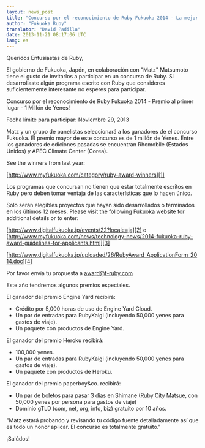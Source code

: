 ```yaml
---
layout: news_post
title: "Concurso por el reconocimiento de Ruby Fukuoka 2014 - La mejor propuesta será elegida por Matz"
author: "Fukuoka Ruby"
translator: "David Padilla"
date: 2013-11-21 08:17:06 UTC
lang: es
---
```


Queridos Entusiastas de Ruby,

El gobierno de Fukuoka, Japón, en colaboración con "Matz" Matsumoto tiene el
gusto de invitarlos a participar en un concurso de Ruby. Si desarrollaste
algún programa escrito con Ruby que consideres suficientemente interesante no
esperes para participar.

Concurso por el reconocimiento de Ruby Fukuoka 2014 - Premio al primer lugar - 1 Millón de Yenes!

Fecha límite para participar: Noviembre 29, 2013

Matz y un grupo de panelistas seleccionará a los ganadores de el concurso
Fukuoka. El premio mayor de este concurso es de 1 millón de Yenes. Entre los
ganadores de ediciones pasadas se encuentran Rhomobile (Estados Unidos) y
APEC Climate Center (Corea).

See the winners from last year:

[http://www.myfukuoka.com/category/ruby-award-winners][1]

Los programas que concursan no tienen que estar totalmente escritos en Ruby
pero deben tomar ventaja de las características que lo hacen único.

Solo serán elegibles proyectos que hayan sido desarrollados o terminados
en los últimos 12 meses. Please visit the following Fukuoka website for additional details or
to enter:

[http://www.digitalfukuoka.jp/events/22?locale=ja][2]
o
[http://www.myfukuoka.com/news/technology-news/2014-fukuoka-ruby-award-guidelines-for-applicants.html][3]

[http://www.digitalfukuoka.jp/uploaded/26/RubyAward_ApplicationForm_2014.doc][4]

Por favor envía tu propuesta a [award@f-ruby.com][5]

Este año tendremos algunos premios especiales.

El ganador del premio Engine Yard recibirá:

* Crédito por 5,000 horas de uso de Engine Yard Cloud.
* Un par de entradas para RubyKaigi (incluyendo 50,000 yenes para gastos de viaje).
* Un paquete con productos de Engine Yard.

El ganador del premio Heroku recibirá:

* 100,000 yenes.
* Un par de entradas para RubyKaigi (incluyendo 50,000 yenes para gastos de viaje).
* Un paquete con productos de Heroku.

El ganador del premio paperboy&co. recibirá:

* Un par de boletos para pasar 3 días en Shimane
(Ruby City Matsue, con 50,000 yenes por persona para gastos de viaje)
* Dominio gTLD (com, net, org, info, biz) gratuito por 10 años.

"Matz estará probando y revisando tu código fuente detalladamente así que
es todo un honor aplicar. El concurso es totalmente gratuito."

¡Salúdos!

[1]: http://www.myfukuoka.com/category/ruby-award-winners
[2]: http://www.digitalfukuoka.jp/events/22?locale=ja
[3]: http://www.myfukuoka.com/news/technology-news/2014-fukuoka-ruby-award-guidelines-for-applicants.html
[4]: http://www.digitalfukuoka.jp/uploaded/26/RubyAward_ApplicationForm_2014.doc
[5]: mailto:award@f-ruby.com
